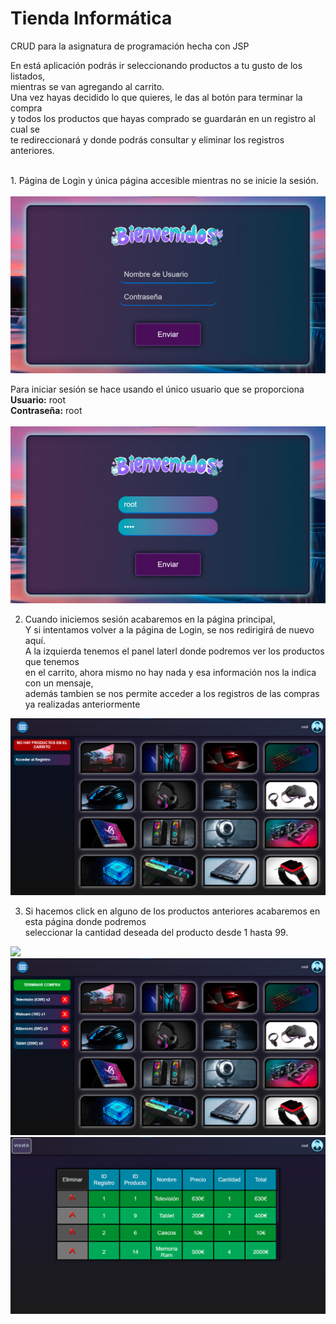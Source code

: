 # Tienda Informática
CRUD para la asignatura de programación hecha con JSP


En está aplicación podrás ir seleccionando productos a tu gusto de los listados,
<br>mientras se van agregando al carrito.
<br>Una vez hayas decidido lo que quieres, le das al botón para terminar la compra
<br>y todos los productos que hayas comprado se guardarán en un registro al cual se
<br>te redireccionará y donde podrás consultar y eliminar los registros anteriores.

<br>
1. Página de Login y única página accesible mientras no se inicie la sesión.
<br><br>
<img src="Capturas/login.png">
<br>

Para iniciar sesión se hace usando el único usuario que se proporciona
<br><strong>Usuario:</strong>    root
<br><strong>Contraseña:</strong> root
<br><br>
<img src="Capturas/login root.png">
<br>

2. Cuando iniciemos sesión acabaremos en la página principal,
<br>Y si intentamos volver a la página de Login, se nos redirigirá de nuevo aquí.
<br>A la izquierda tenemos el panel laterl donde podremos ver los productos que tenemos
<br>en el carrito, ahora mismo no hay nada y esa información nos la indica con un mensaje,
<br>además tambien se nos permite acceder a los registros de las compras ya realizadas anteriormente
<img src="Capturas/session sin carrito.png">
<br>

3. Si hacemos click en alguno de los productos anteriores acabaremos en esta página donde podremos
<br>seleccionar la cantidad deseada del producto desde 1 hasta 99.
<img src="Capturas/agregaProduct.png">
<br>

<img src="Capturas/session con carrito.png">
<br>

<img src="Capturas/table.png">
